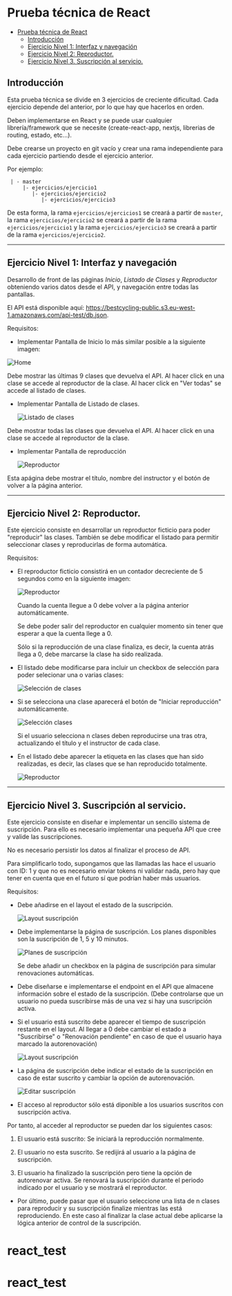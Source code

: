 # Prueba técnica de React

- [Prueba técnica de React](#prueba-técnica-de-react)
  - [Introducción](#introducción)
  - [Ejercicio Nivel 1: Interfaz y navegación](#ejercicio-nivel-1-interfaz-y-navegación)
  - [Ejercicio Nivel 2: Reproductor.](#ejercicio-nivel-2-reproductor)
  - [Ejercicio Nivel 3. Suscripción al servicio.](#ejercicio-nivel-3-suscripción-al-servicio)

## Introducción

Esta prueba técnica se divide en 3 ejercicios de creciente dificultad. Cada ejercicio depende del anterior, por lo que hay que hacerlos en orden.

Deben implementarse en React y se puede usar cualquier librería/framework que se necesite (create-react-app, nextjs, librerias de routing, estado, etc...).

Debe crearse un proyecto en git vacío y crear una rama independiente para cada ejercicio partiendo desde el ejercicio anterior.

Por ejemplo:

     | - master
         |- ejercicios/ejercicio1
            |- ejercicios/ejercicio2
               |- ejercicios/ejercicio3

De esta forma, la rama `ejercicios/ejercicios1` se creará a partir de `master`, la rama `ejercicios/ejercicio2` se creará a partir de la rama `ejercicios/ejercicio1` y la rama `ejercicios/ejercicio3` se creará a partir de la rama `ejercicios/ejercicio2`.

---

## Ejercicio Nivel 1: Interfaz y navegación

Desarrollo de front de las páginas _Inicio_, _Listado de Clases_ y _Reproductor_ obteniendo varios datos desde el API, y navegación entre todas las pantallas.

El API está disponible aquí: https://bestcycling-public.s3.eu-west-1.amazonaws.com/api-test/db.json.

Requisitos:

- Implementar Pantalla de Inicio lo más similar posible a la siguiente imagen:

![Home](images/home.png)

Debe mostrar las últimas 9 clases que devuelva el API.
Al hacer click en una clase se accede al reproductor de la clase.
Al hacer click en "Ver todas" se accede al listado de clases.

- Implementar Pantalla de Listado de clases.

  ![Listado de clases](images/listado.png)

Debe mostrar todas las clases que devuelva el API.
Al hacer click en una clase se accede al reproductor de la clase.

- Implementar Pantalla de reproducción

  ![Reproductor](images/player.png)

Esta apágina debe mostrar el título, nombre del instructor y el botón de volver a la página anterior.

---

## Ejercicio Nivel 2: Reproductor.

Este ejercicio consiste en desarrollar un reproductor ficticio para poder "reproducir" las clases. También se debe modificar el listado para permitir seleccionar clases y reproducirlas de forma automática.

Requisitos:

- El reproductor ficticio consistirá en un contador decreciente de 5 segundos como en la siguiente imagen:

  ![Reproductor](images/player.png)

  Cuando la cuenta llegue a 0 debe volver a la página anterior automáticamente.

  Se debe poder salir del reproductor en cualquier momento sin tener que esperar a que la cuenta llege a 0.

  Sólo si la reproducción de una clase finaliza, es decir, la cuenta atrás llega a 0, debe marcarse la clase ha sido realizada.

- El listado debe modificarse para incluir un checkbox de selección para poder selecionar una o varias clases:

  ![Selección de clases](images/seleccion-clases1.png)

- Si se selecciona una clase aparecerá el botón de "Iniciar reproducción" automáticamente.

  ![Selección clases](images/seleccion-clases2.png)

  Si el usuario selecciona n clases deben reproducirse una tras otra, actualizando el título y el instructor de cada clase.

- En el listado debe aparecer la etiqueta en las clases que han sido realizadas, es decir, las clases que se han reproducido totalmente.

  ![Reproductor](images/seleccion-clases2.png)

---

## Ejercicio Nivel 3. Suscripción al servicio.

Este ejercicio consiste en diseñar e implementar un sencillo sistema de suscripción. Para ello es necesario implementar una pequeña API que cree y valide las suscripciones.

No es necesario persistir los datos al finalizar el proceso de API.

Para simplificarlo todo, supongamos que las llamadas las hace el usuario con ID: 1 y que no es necesario enviar tokens ni validar nada, pero hay que tener en cuenta que en el futuro sí que podrían haber más usuarios.

Requisitos:

- Debe añadirse en el layout el estado de la suscripción.

  ![Layout suscripción](images/layout-suscripcion.png)

- Debe implementarse la página de suscripción. Los planes disponibles son la suscripción de 1, 5 y 10 minutos.

  ![Planes de suscripción](images/planes-suscripcion.png)

  Se debe añadir un checkbox en la página de suscripción para simular renovaciones automáticas.

- Debe diseñarse e implementarse el endpoint en el API que almacene información sobre el estado de la suscripción. (Debe controlarse que un usuario no pueda suscribirse más de una vez si hay una suscripción activa.

- Si el usuario está suscrito debe aparecer el tiempo de suscripción restante en el layout. Al llegar a 0 debe cambiar el estado a "Suscribirse" o "Renovación pendiente" en caso de que el usuario haya marcado la autorenovación)

  ![Layout suscripción](images/layout-suscripcion1.png)

- La página de suscripción debe indicar el estado de la suscripción en caso de estar suscrito y cambiar la opción de autorenovación.

  ![Editar suscripción](images/editar-suscripcion.png)

- El acceso al reproductor sólo está diponible a los usuarios suscritos con suscripción activa.

Por tanto, al acceder al reproductor se pueden dar los siguientes casos:

1. El usuario está suscrito:
   Se iniciará la reproducción normalmente.

2. El usuario no esta suscrito.
   Se redijirá al usuario a la página de suscripción.

3. El usuario ha finalizado la suscripción pero tiene la opción de autorenovar activa.
   Se renovará la suscripción durante el periodo indicado por el usuario y se mostrará el reproductor.

- Por último, puede pasar que el usuario seleccione una lista de n clases para reproducir y su suscripción finalize mientras las está reproduciendo. En este caso al finalizar la clase actual debe aplicarse la lógica anterior de control de la suscripción.
# react_test
# react_test

